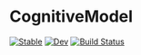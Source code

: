 # CognitiveModel

[![Stable](https://img.shields.io/badge/docs-stable-blue.svg)](https://Song921012.github.io/CognitiveModel.jl/stable/)
[![Dev](https://img.shields.io/badge/docs-dev-blue.svg)](https://Song921012.github.io/CognitiveModel.jl/dev/)
[![Build Status](https://github.com/Song921012/CognitiveModel.jl/actions/workflows/CI.yml/badge.svg?branch=main)](https://github.com/Song921012/CognitiveModel.jl/actions/workflows/CI.yml?query=branch%3Amain)
